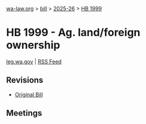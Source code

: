 [wa-law.org](/) > [bill](/bill/) > [2025-26](/bill/2025-26/) > [HB 1999](/bill/2025-26/hb/1999/)

# HB 1999 - Ag. land/foreign ownership
[leg.wa.gov](https://app.leg.wa.gov/billsummary?BillNumber=1999&Year=2025&Initiative=false) | [RSS Feed](./rss.xml)

## Revisions
* [Original Bill](1/)

## Meetings